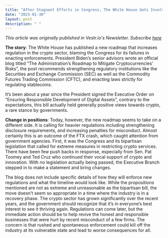 ```yaml
---
title: "After Stagnant Efforts in Congress, The White House Gets Involved"
date: "2023-01-30"
layout: post
description: " "
---
```


<i>This article was originally published in Vestr.io's Newsletter. Subscribe <a href="https://www.vestr.io/" target="_blank">here</a></i>

<b>The story</b>: The White House has published a new roadmap that increases regulation in the crypto sector, blaming the Congress for its failures in enacting enforcements. President Biden’s senior advisors wrote an official blog titled “The Administration’s Roadmap to Mitigate Cryptocurrencies’ Risks”, the post recommends strengthening regulatory institutions like the Securities and Exchange Commission (SEC) as well as the Commodity Futures Trading Commission (CFTC), and enacting laws strictly for regulating stablecoins.

It’s been about a year since the President signed the Executive Order on “Ensuring Responsible Development of Digital Assets”, contrary to the expectations, this bill actually held generally positive views towards crypto, a rare stance by governments.

<b>Change in positions</b>: Today, however, the new roadmap seems to take on a different side. It is calling for heavier regulations including strengthening disclosure requirements, and increasing penalties for misconduct. Almost certainly this is an outcome of the FTX crash, which caught attention from government agencies. First, it was the Congress and its bipartisan legislation that called for extreme measures in restricting crypto services. There have been few push backs in response, especially from Sen. Pat Toomey and Ted Cruz who continued their vocal support of crypto and innovation. With no legislation actually being passed, the Executive Branch stepped in to make a statement and bring changes.

The blog does not include specific details of how they will enforce new regulations and what the timeline would look like. While the propositions mentioned are not as extreme and unreasonable as the bipartisan bill, the move doesn’t seem so appropriate in a time where the industry is in a recovery phase. The crypto sector has grown significantly over the recent years, and the government should recognize that it’s in everyone’s best interest to see it thriving again. Regulations can come later, but the immediate action should be to help revive the honest and responsible businesses that were hurt by recent misconduct of a few firms. The concern is that rushed and spontaneous enforcement could kill off the industry at its vulnerable state and lead to worse consequences for all.
